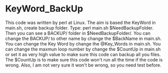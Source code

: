 # KeyWord_BackUp
This code was written by perl at Linux. The aim is based the KeyWord in main.sh, create backup folder.
Type: perl main.sh $NeedBackupFolder. Then you can see a BACKUP/ folder in $NeedBackupFolder/.
You can change the BACKUP/ to other name by change the $BackName in main.sh.
You can change the Key Word by change the @Key_Words in main.sh.
You can change the maxmun loop number by change the $CountUp in main.sh or set it as very high value to make sure this code can backup all you files.
The $CountUp is to make sure this code won't run all the time if the code is wrong. Also, I am not very sure it won't be wrong, so you need test before.
